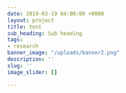 ```yaml
---
date: 2019-03-19 04:00:00 +0000
layout: project
title: test
sub_heading: Sub heading
tags:
- research
banner_image: "/uploads/banner2.png"
description: ''
slug: ''
image_slider: []

---
```

